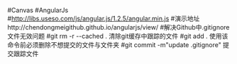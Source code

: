#Canvas
#AngularJs
#http://libs.useso.com/js/angular.js/1.2.5/angular.min.js
#演示地址http://chendongmeigithub.github.io/angularjs/view/
#解决Github中.gitignore文件无效问题
#git rm -r --cached .               清除git缓存中跟踪的文件
#git add .                          使用该命令前必须删除不想提交的文件与文件夹
#git commit -m"update .gitignore"   提交跟踪文件
#
#